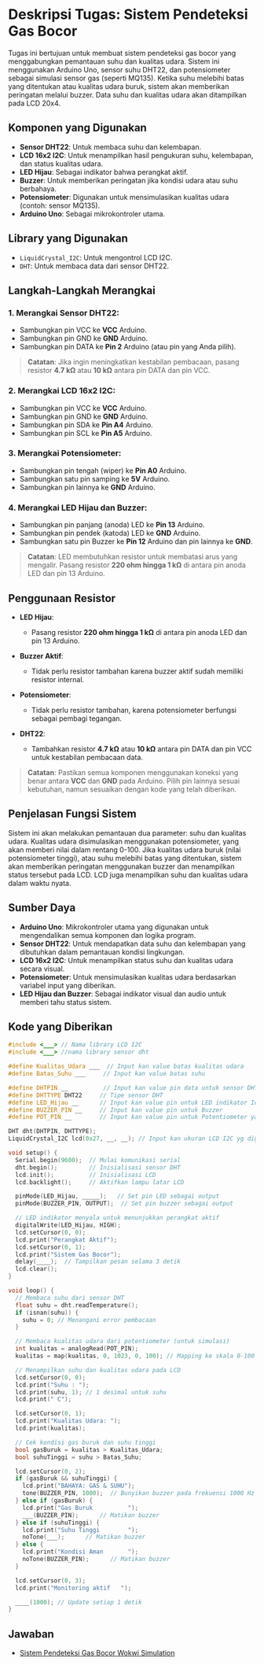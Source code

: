 
# Deskripsi Tugas: Sistem Pendeteksi Gas Bocor

Tugas ini bertujuan untuk membuat sistem pendeteksi gas bocor yang menggabungkan pemantauan suhu dan kualitas udara. Sistem ini menggunakan Arduino Uno, sensor suhu DHT22, dan potensiometer sebagai simulasi sensor gas (seperti MQ135). Ketika suhu melebihi batas yang ditentukan atau kualitas udara buruk, sistem akan memberikan peringatan melalui buzzer. Data suhu dan kualitas udara akan ditampilkan pada LCD 20x4.

## Komponen yang Digunakan

- **Sensor DHT22**: Untuk membaca suhu dan kelembapan.
- **LCD 16x2 I2C**: Untuk menampilkan hasil pengukuran suhu, kelembapan, dan status kualitas udara.
- **LED Hijau**: Sebagai indikator bahwa perangkat aktif.
- **Buzzer**: Untuk memberikan peringatan jika kondisi udara atau suhu berbahaya.
- **Potensiometer**: Digunakan untuk mensimulasikan kualitas udara (contoh: sensor MQ135).
- **Arduino Uno**: Sebagai mikrokontroler utama.

## Library yang Digunakan

- `LiquidCrystal_I2C`: Untuk mengontrol LCD I2C.
- `DHT`: Untuk membaca data dari sensor DHT22.

## Langkah-Langkah Merangkai

### 1. **Merangkai Sensor DHT22**:
   - Sambungkan pin VCC ke **VCC** Arduino.
   - Sambungkan pin GND ke **GND** Arduino.
   - Sambungkan pin DATA ke **Pin 2** Arduino (atau pin yang Anda pilih).

   > **Catatan**: Jika ingin meningkatkan kestabilan pembacaan, pasang resistor **4.7 kΩ** atau **10 kΩ** antara pin DATA dan pin VCC.

### 2. **Merangkai LCD 16x2 I2C**:
   - Sambungkan pin VCC ke **VCC** Arduino.
   - Sambungkan pin GND ke **GND** Arduino.
   - Sambungkan pin SDA ke **Pin A4** Arduino.
   - Sambungkan pin SCL ke **Pin A5** Arduino.

### 3. **Merangkai Potensiometer**:
   - Sambungkan pin tengah (wiper) ke **Pin A0** Arduino.
   - Sambungkan satu pin samping ke **5V** Arduino.
   - Sambungkan pin lainnya ke **GND** Arduino.

### 4. **Merangkai LED Hijau dan Buzzer**:
   - Sambungkan pin panjang (anoda) LED ke **Pin 13** Arduino.
   - Sambungkan pin pendek (katoda) LED ke **GND** Arduino.
   - Sambungkan satu pin Buzzer ke **Pin 12** Arduino dan pin lainnya ke **GND**.

   > **Catatan**: LED membutuhkan resistor untuk membatasi arus yang mengalir. Pasang resistor **220 ohm hingga 1 kΩ** di antara pin anoda LED dan pin 13 Arduino.

## Penggunaan Resistor

- **LED Hijau**: 
  - Pasang resistor **220 ohm hingga 1 kΩ** di antara pin anoda LED dan pin 13 Arduino.
  
- **Buzzer Aktif**: 
  - Tidak perlu resistor tambahan karena buzzer aktif sudah memiliki resistor internal.
  
- **Potensiometer**: 
  - Tidak perlu resistor tambahan, karena potensiometer berfungsi sebagai pembagi tegangan.

- **DHT22**: 
  - Tambahkan resistor **4.7 kΩ** atau **10 kΩ** antara pin DATA dan pin VCC untuk kestabilan pembacaan data.

> **Catatan**: Pastikan semua komponen menggunakan koneksi yang benar antara **VCC** dan **GND** pada Arduino. Pilih pin lainnya sesuai kebutuhan, namun sesuaikan dengan kode yang telah diberikan.

## Penjelasan Fungsi Sistem

Sistem ini akan melakukan pemantauan dua parameter: suhu dan kualitas udara. Kualitas udara disimulasikan menggunakan potensiometer, yang akan memberi nilai dalam rentang 0-100. Jika kualitas udara buruk (nilai potensiometer tinggi), atau suhu melebihi batas yang ditentukan, sistem akan memberikan peringatan menggunakan buzzer dan menampilkan status tersebut pada LCD. LCD juga menampilkan suhu dan kualitas udara dalam waktu nyata.

## Sumber Daya

- **Arduino Uno**: Mikrokontroler utama yang digunakan untuk mengendalikan semua komponen dan logika program.
- **Sensor DHT22**: Untuk mendapatkan data suhu dan kelembapan yang dibutuhkan dalam pemantauan kondisi lingkungan.
- **LCD 16x2 I2C**: Untuk menampilkan status suhu dan kualitas udara secara visual.
- **Potensiometer**: Untuk mensimulasikan kualitas udara berdasarkan variabel input yang diberikan.
- **LED Hijau dan Buzzer**: Sebagai indikator visual dan audio untuk memberi tahu status sistem.

## Kode yang Diberikan

```cpp
#include <___> // Nama library LCD I2C
#include <___> //nama library sensor dht

#define Kualitas_Udara ___  // Input kan value batas kualitas udara
#define Batas_Suhu ___     // Input kan value batas suhu

#define DHTPIN __          // Input kan value pin data untuk sensor DHT22
#define DHTTYPE DHT22     // Tipe sensor DHT
#define LED_Hijau __      // Input kan value pin untuk LED indikator IoT ON
#define BUZZER_PIN __     // Input kan value pin untuk Buzzer
#define POT_PIN __        // Input kan value pin untuk Potentiometer yang digunakan untuk mensimulasikan MQ135

DHT dht(DHTPIN, DHTTYPE);
LiquidCrystal_I2C lcd(0x27, __, __); // Input kan ukuran LCD I2C yg digunakan

void setup() {
  Serial.begin(9600);  // Mulai komunikasi serial
  dht.begin();         // Inisialisasi sensor DHT
  lcd.init();          // Inisialisasi LCD
  lcd.backlight();     // Aktifkan lampu latar LCD

  pinMode(LED_Hijau, _____);   // Set pin LED sebagai output
  pinMode(BUZZER_PIN, OUTPUT);  // Set pin buzzer sebagai output

  // LED indikator menyala untuk menunjukkan perangkat aktif
  digitalWrite(LED_Hijau, HIGH);
  lcd.setCursor(0, 0);
  lcd.print("Perangkat Aktif");
  lcd.setCursor(0, 1);
  lcd.print("Sistem Gas Bocor");
  delay(____);  // Tampilkan pesan selama 3 detik
  lcd.clear();
}

void loop() {
  // Membaca suhu dari sensor DHT
  float suhu = dht.readTemperature();
  if (isnan(suhu)) {
    suhu = 0; // Menangani error pembacaan
  }

  // Membaca kualitas udara dari potentiometer (untuk simulasi)
  int kualitas = analogRead(POT_PIN);
  kualitas = map(kualitas, 0, 1023, 0, 100); // Mapping ke skala 0-100

  // Menampilkan suhu dan kualitas udara pada LCD
  lcd.setCursor(0, 0);
  lcd.print("Suhu : ");
  lcd.print(suhu, 1); // 1 desimal untuk suhu
  lcd.print(" C");

  lcd.setCursor(0, 1);
  lcd.print("Kualitas Udara: ");
  lcd.print(kualitas);

  // Cek kondisi gas buruk dan suhu tinggi
  bool gasBuruk = kualitas > Kualitas_Udara;
  bool suhuTinggi = suhu > Batas_Suhu;

  lcd.setCursor(0, 2);
  if (gasBuruk && suhuTinggi) {
    lcd.print("BAHAYA: GAS & SUHU");
    tone(BUZZER_PIN, 1000);  // Bunyikan buzzer pada frekuensi 1000 Hz
  } else if (gasBuruk) {
    lcd.print("Gas Buruk          ");
    ___(BUZZER_PIN);      // Matikan buzzer
  } else if (suhuTinggi) {
    lcd.print("Suhu Tinggi        ");
    noTone(___);      // Matikan buzzer
  } else {
    lcd.print("Kondisi Aman       ");
    noTone(BUZZER_PIN);      // Matikan buzzer
  }

  lcd.setCursor(0, 3);
  lcd.print("Monitoring aktif   ");

  ____(1000); // Update setiap 1 detik
}
```

## Jawaban

- [Sistem Pendeteksi Gas Bocor Wokwi Simulation]()
